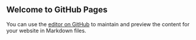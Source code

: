 ## Welcome to GitHub Pages

You can use the [editor on GitHub](https://github.com/yavni1/yavni1.github.io/edit/master/index.md) to maintain and preview the content for your website in Markdown files.

